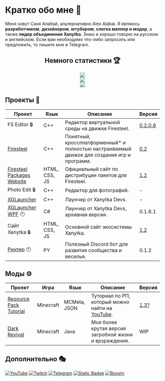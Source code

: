 # Кратко обо мне 📡
  Меня зовут Саня Алабай, альтернативно Alex Alabai. Я являюсь **разработчиком**, **дизайнером**, **ютубером**, **слегка маппер и модер**, а также **лидер объединения Xanytka**. Знаю и хорошо говорю на русском и английском. 
  Если вам необходимо что-либо запросить или предложить, то пишите мне в Telegram.

<h2 align="center">Немного статистики 🏆</h2>
<div style="display:flex;flex-direction:column;flex:500px;align-items:center">
  <picture>
    <source
      srcset="https://streak-stats.demolab.com?user=sanyaalabai&theme=dark&locale=ru&hide_border=true"
      media="(prefers-color-scheme: dark)"
    />
    <source
      srcset="https://streak-stats.demolab.com/?user=sanyaalabai&hide_border=true&locale=ru&hide_border=true"
      media="(prefers-color-scheme: light), (prefers-color-scheme: no-preference)"
    />
    <img src="https://streak-stats.demolab.com?user=sanyaalabai&hide_border=true&locale=ru" />
  </picture>
  <picture>
    <source
      srcset="https://github-readme-stats.vercel.app/api?username=sanyaalabai&show_icons=true&title_color=FB8C00&text_color=FEFEFE&icon_color=FB8C00&locale=ru&hide_border=true&bg_color=151515&hide=contribs"
      media="(prefers-color-scheme: dark)"
    />
    <source
      srcset="https://github-readme-stats.vercel.app/api?username=sanyaalabai&show_icons=true&title_color=FB8C00&text_color=151515&icon_color=FB8C00&locale=ru&hide_border=true&hide=contribs"
      media="(prefers-color-scheme: light), (prefers-color-scheme: no-preference)"
    />
    <img src="https://github-readme-stats.vercel.app/api?username=sanyaalabai&show_icons=true&locale=ru&hide=contribs" />
  </picture>
  <picture>
    <source
      srcset="https://readme-jokes.vercel.app/api?hideBorder&bgColor=%23151515&qColor=%23FEFEFE&textColor=%23FEFEFE&aColor=%23FB8C00"
      media="(prefers-color-scheme: dark)"
    />
    <source
      srcset="https://readme-jokes.vercel.app/api?hideBorder&bgColor=%23ffffff&qColor=%23151515&textColor=%23151515&aColor=%23FB8C00"
      media="(prefers-color-scheme: light), (prefers-color-scheme: no-preference)"
    />
    <img src="https://readme-jokes.vercel.app/api?hideBorder&bgColor=%23ffffff&qColor=%23151515&textColor=%23151515&aColor=%23FB8C00" />
  </picture>
</div>

## Проекты 🥽

| Проект | Язык | Описание | Версия |
|--------|------|----------|--------|
|FS Editor 🔒|C++|Редактор виртуальной среды на движке Firesteel.|[0.2.0.6](https://xanytka.ru/shared/fse)|
|[Firesteel](https://github.com/xanytka-devs/firesteel)|C++|Понятный, кроссплатформенный* и полностью настраиваемый движок для создания игр и программ.|[0.2](https://github.com/xanytka-devs/firesteel/releases/tag/v.0.2)|
|[Firesteel Packages Website](https://github.com/xanytka-devs/fs-packages-website)|HTML, CSS, JS|Официальный сайт по дистрибуции пакетов для Firesteel.|[1.2](https://xanytka.ru/p/)|
|Photo Edit 🔒|C++|Редактор для фотографий.|-|
|[XGLauncher](https://github.com/xanytka-devs/xglauncher)|C++|Лаунчер от Xanytka Devs.|-|
|[XGLauncher WPF](https://github.com/xanytka-devs/XGLauncher-WPF) 🕚|C#|Лаунчер от Xanytka Devs, архивная версия.|0.1.6.1|
|Сайт Xanytka 🔒|HTML, CSS, JS|Основной сайт экосистемы Xanytka.|[1.2](https://xanytka.ru/)|
|[Ринтер](https://github.com/xanytka-devs/rinter) 🕚|PY|Полезный Discord бот для развития сообщества и веселья.|0.1.2|
<!-- Всё ещё приватные
|[Firesteel Package Manager](https://github.com/xanytka-devs/fspm)|C++|Менеджер пакетов для Firesteel.|[1.0](https://github.com/xanytka-devs/fspm/releases/tag/v.1.0)|
|[AudioBump](https://github.com/xanytka-devs/audio-bump)|C++|Библиотека для загрузки аудио файлов.|-|
|[InstallHorizon](https://github.com/xanytka-devs/install-horizion)|C++|Библиотека для создания установщиков ПО.|-|
|[sidenotes Desktop](https://github.com/xanytka-devs/sidenotes-desktop)|C++|Приложение для более удобных и креативных заметок.|-|
|[sidenotes Web](https://github.com/xanytka-devs/sidenotes-web)|HTML, CSS, JS|Сайт для более удобных и креативных заметок.|-|
-->
## Моды ⚙️

| Проект | Игра | Язык | Описание | Версия |
|--------|------|------|----------|--------|
|[Resource Pack Tutorial](https://github.com/sanyaalabai/resourcepack-tutorial)|Minecraft|MCMeta, JSON|Туториал по РП, который можно найти на [YouTube](https://youtube.com/playlist?list=PLm8njReuLwnUr9Mk860a0hAKq5bHtfwFv).|[1.3?](https://github.com/sanyaalabai/resourcepack-tutorial/archive/refs/heads/main.zip)|
|[Dark Revival](https://github.com/sanyaalabai/dark-revival)|Minecraft|Java|Моя более крутая версия загробной жизни и врзраждения.|WIP|
<!--Позже будет больше... Над остальным я всё ещё работаю, лол :P-->

## Дополнительно 🎭
<span>
  <a href="https://www.youtube.com/@sanyaalabai"><img alt="YouTube" src="https://img.shields.io/youtube/channel/subscribers/UCT4zcPJsqBhDcaUaPRflfIg?style=flat&logo=youtube&logoColor=%23fff&label=%D0%9F%D0%BE%D1%81%D0%BC%D0%BE%D1%82%D1%80%D0%B5%D1%82%D1%8C&labelColor=red"></a>
  <a href="https://www.twitch.tv/sanyaalabai"><img alt="Twitch" src="https://img.shields.io/twitch/status/sanyaalabai?style=flat&logo=twitch&logoColor=%23fff&label=%D0%9F%D0%BE%D1%81%D0%BC%D0%BE%D1%82%D1%80%D0%B5%D1%82%D1%8C&labelColor=purple&color=purple"></a>
  <a href="https://t.me/doggyhut"><img alt="Telegram" src="https://img.shields.io/badge/Telegram-%D0%9F%D0%BE%D1%87%D0%B8%D1%82%D0%B0%D1%82%D1%8C-blue?logo=telegram&logoColor=%23fff&link=https%3A%2F%2Ft.me%2Fdoggyhut&label="></a>
  <a href="https://bsky.app/profile/alexalabai.bsky.social"><img alt="Static Badge" src="https://img.shields.io/badge/Bluesky-Read-blue?logo=bluesky&logoColor=white&label=%20&labelColor=blue"></a>
  <a href="https://boosty.to/doggy.sasha"><img alt="Boosty" src="https://img.shields.io/badge/Boosty-%D0%9F%D0%BE%D0%B4%D0%B4%D0%B5%D1%80%D0%B6%D0%B0%D1%82%D1%8C-orange?logo=boosty&logoColor=%23fff&link=https%3A%2F%2Fboosty.to%2Fdoggy.sasha&label="></a>
</span>
